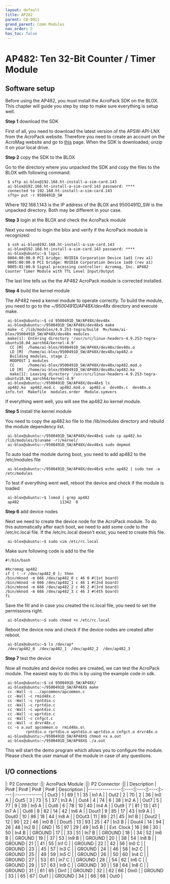 ```yaml
---
layout: default
title: AP282
parent: CB-0011
grand_parent: Comm Modules
nav_order: 2
has_toc: false
---
```


# AP482: Ten 32-Bit Counter / Timer Module

## Software setup

Before using the AP482, you must install the AcroPack SDK on the BLOX. This chapter will guide you step by step to make sure everything is setup well.

**Step 1** download the SDK

First of all, you need to download the latest version of the APSW-API-LNX from the AcroPack website. Therefore you need to create an account on the AcroMag website and go to [this](https://www.acromag.com/shop/embedded-i-o-processing-solutions/vpx-single-board-computers/mezzanine-i-o-modules-for-vpx-carriers/counter-timers-i-o-support-for-vpx-carriers/ap482-ten-32-bit-counter-timer-module/) page. When the SDK is downloaded, unzip it on your local drive. 

**Step 2** copy the SDK to the BLOX

Go to the directory where you unpacked the SDK and copy the files to the BLOX with following command:

```shell
 $ sftp ai-blox@192.168.ht-install-a-sim-card.143
 ai-blox@192.168.ht-install-a-sim-card.143 password: ****
 connected to 192.168.ht-install-a-sim-card.143
 sftp> put -r 9500491D_SW
```

Where 192.168.1.143 is the IP address of the BLOX and 9500491D_SW is the unpacked directory. Both may be different in your case.

**Step 3** login at the BLOX and check the AcroPack module

Next you need to login the blox and verify if the AcroPack module is recognized: 

````shell
 $ ssh ai-blox@192.168.ht-install-a-sim-card.143
 ai-blox@192.168.ht-install-a-sim-card.143 password: **** 
 ai-blox@ubuntu:~$ lspci
 0004:00:00.0 PCI bridge: NVIDIA Corporation Device 1ad1 (rev a1)
 0005:00:00.0 PCI bridge: NVIDIA Corporation Device 1ad0 (rev a1)
 0005:01:00.0 Signal processing controller: Acromag, Inc. AP482 Counter Timer Module with TTL Level Input/Output
````
The last line tells us the the AP482 AcroPack module is corrected installed.

**Step 4** build the kernel module

The AP482 need a kernel module to operate correctly. To build the module, you need to go to the *~/9500491D/AP48X/dev48x* directory and execute make.

```shell
 ai-blox@ubuntu:~$ cd 9500491D_SW/AP48X/dev48x
 ai-blox@ubuntu:~/9500491D_SW/AP48X/dev48x$ make
 make -C /lib/modules/4.9.253-tegra/build  M=/home/ai-blox/9500491D_SW/AP48X/dev48x modules
 make[1]: Entering directory '/usr/src/linux-headers-4.9.253-tegra-ubuntu18.04_aarch64/kernel-4.9'
  CC [M]  /home/ai-blox/9500491D_SW/AP48X/dev48x/dev48x.o
  LD [M]  /home/ai-blox/9500491D_SW/AP48X/dev48x/ap482.o
  Building modules, stage 2.
  MODPOST 1 modules
  CC      /home/ai-blox/9500491D_SW/AP48X/dev48x/ap482.mod.o
  LD [M]  /home/ai-blox/9500491D_SW/AP48X/dev48x/ap482.ko
  make[1]: Leaving directory '/usr/src/linux-headers-4.9.253-tegra-ubuntu18.04_aarch64/kernel-4.9'
 ai-blox@ubuntu:~/9500491D_SW/AP48X/dev48x$ ls
 ap482.ko  ap482.mod.c  ap482.mod.o  ap482.o  dev48x.c  dev48x.o  info.txt  Makefile  modules.order  Module.symvers
```

If everything went well, you will see the ap482.ko kernel module.

**Step 5** install the kernel module

You need to copy the ap482.ko file to the /lib/modules directory and rebuild the module dependency list.

````shell
 ai-blox@ubuntu:~/9500491D_SW/AP48X/dev48x$ sudo cp ap482.ko /lib/modules/$(uname -r)/kernel/
 ai-blox@ubuntu:~/9500491D_SW/AP48X/dev48x$ sudo depmod
````

To auto load the module during boot, you need to add ap482 to the /etc/modules file

````shell
 ai-blox@ubuntu:~/9500491D_SW/AP48X/dev48x$ echo ap482 | sudo tee -a /etc/modules
````

To test if everything went well, reboot the device and check if the module is loaded

````shell
 ai-blox@ubuntu:~$ lsmod | grep ap482
 ap482                  11342  0
````

**Step 6** add device nodes

Next we need to create the device node for the AcroPack module. To do this automatically after each boot, we need to add some code to the /etc/rc.local file. If the /etc/rc.local doesn't exist, you need to create this file.

````shell
 ai-blox@ubuntu:~$ sudo vim /etc/rc.local
````

Make sure following code is add to the file

````shell
#!/bin/bash

#Acromag ap482
if [ ! -r /dev/ap482_0 ]; then
/bin/mknod -m 666 /dev/ap482_0 c 46 0 #(1st board)
/bin/mknod -m 666 /dev/ap482_1 c 46 1 #(2nd board)
/bin/mknod -m 666 /dev/ap482_2 c 46 2 #(3rd board)
/bin/mknod -m 666 /dev/ap482_3 c 46 3 #(4th board)
fi
````

Save the fill and in case you created the rc.local file, you need to set the permissions right.

````shell
 ai-blox@ubuntu:~$ sudo chmod +x /etc/rc.local
````

Reboot the device now and check if the device nodes are created after reboot.

````shell
 ai-blox@ubuntu:~$ ls /dev/ap*
 /dev/ap482_0  /dev/ap482_1  /dev/ap482_2  /dev/ap482_3
````

**Step 7** test the device

Now all modules and device nodes are created, we can test the AcroPack module. The easiest way to do this is by using the example code in sdk.

````shell
 ai-blox@ubuntu:~$ cd 9500491D_SW/AP48X/
 ai-blox@ubuntu:~/9500491D_SW/AP48X$ make 
 cc -Wall -c ../apcommon/apcommon.c
 cc -Wall -c rmid48x.c
 cc -Wall -c rpntdio.c
 cc -Wall -c rprtdio.c
 cc -Wall -c wpntdio.c
 cc -Wall -c wprtdio.c
 cc -Wall -c cnfgct.c
 cc -Wall -c drvr48x.c
 cc -o a.out apcommon.o  rmid48x.o\
         rpntdio.o rprtdio.o wpntdio.o wprtdio.o cnfgct.o drvr48x.o
 ai-blox@ubuntu:~/9500491D_SW/AP48X$ chmod +x a.out
 ai-blox@ubuntu:~/9500491D_SW/AP48X$ ./a.out
````

This will start the demo program which allows you to configure the module. Please check the user manual of the module in case of any questions. 


## I/O connections

|: P2 Connector :||: AcroPack Module :||: P2 Connector     :||
| Description     | Pin# | Pin# | Pin# | Pin# | Description  |
|----------------:|:----:|:----:|:----:|:----:|:-------------|
| Out3            | 1    | 69   | 1    | 35   | In1 A        |
| Out2            | 2    | 70   | 2    | 36   | In0 A        |
| Out5            | 3    | 73   | 5    | 37   | In3 A        |
| Out4            | 4    | 74   | 6    | 38   | In2 A        |
| Out7            | 5    | 77   | 9    | 39   | In5 A        |
| Out6            | 6    | 78   | 10   | 40   | In4 A        |
| Out9            | 7    | 81   | 13   | 41   | In7 A        |
| Out8            | 8    | 82   | 14   | 42   | In6 A        |
| Dout1           | 9    | 85   | 17   | 43   | In9 A        |
| Dout0           | 10   | 86   | 18   | 44   | In8 A        |
| DOut3           | 11   | 89   | 21   | 45   | In1 B        |
| Dout2           | 12   | 90   | 22   | 46   | In0 B        |
| Dout5           | 13   | 93   | 25   | 47   | In3 B        |
| Dout4           | 14   | 94   | 26   | 48   | In2 B        |
| GND             | 15   | 97   | 29   | 49   | In5 B        |
| Ext. Clock      | 16   | 98   | 30   | 50   | In4 B        |
| GROUND          | 17   |      | 33   | 51   | In7 B        |
| GROUND          | 18   |      | 34   | 52   | In6 B        |
| GROUND          | 19   |      | 37   | 53   | In9 B        |
| GROUND          | 20   |      | 38   | 54   | In8 B        |
| GROUND          | 21   |      | 41   | 55   | In1 C        |
| GROUND          | 22   |      | 42   | 56   | In0 C        |
| GROUND          | 23   |      | 45   | 57   | In3 C        |
| GROUND          | 24   |      | 46   | 58   | In2 C        |
| GROUND          | 25   |      | 49   | 59   | In5 C        |
| GROUND          | 26   |      | 50   | 60   | In4 C        |
| GROUND          | 27   |      | 53   | 61   | In7 C        |
| GROUND          | 28   |      | 54   | 62   | In6 C        |
| GROUND          | 29   |      | 57   | 63   | In9 C        |
| GROUND          | 30   |      | 58   | 64   | In8 C        |
| GROUND          | 31   |      | 61   | 65   | Din1         |
| GROUND          | 32   |      | 62   | 66   | Din0         |
| GROUND          | 33   |      | 65   | 67   | Out1         |
| GROUND          | 34   |      | 66   | 68   | Out0         |